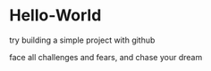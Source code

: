 # Hello-World
try building a simple project with github


face all challenges and fears, and chase your dream
